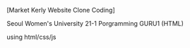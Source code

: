[Market Kerly Website Clone Coding]

Seoul Women's University 21-1 Porgramming GURU1 (HTML)

using html/css/js

